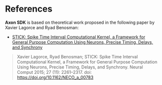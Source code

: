 # References

**Axon SDK** is based on theoretical work proposed in the following paper by Xavier Lagorce and Ryad Benosman:

 - [STICK: Spike Time Interval Computational Kernel, a Framework for General Purpose Computation Using Neurons, Precise Timing, Delays, and Synchrony](https://direct.mit.edu/neco/article-abstract/27/11/2261/8123/STICK-Spike-Time-Interval-Computational-Kernel-a?redirectedFrom=fulltext)

> Xavier Lagorce, Ryad Benosman; STICK: Spike Time Interval Computational Kernel, a Framework for General Purpose Computation Using Neurons, Precise Timing, Delays, and Synchrony. Neural Comput 2015; 27 (11): 2261–2317. doi: https://doi.org/10.1162/NECO_a_00783